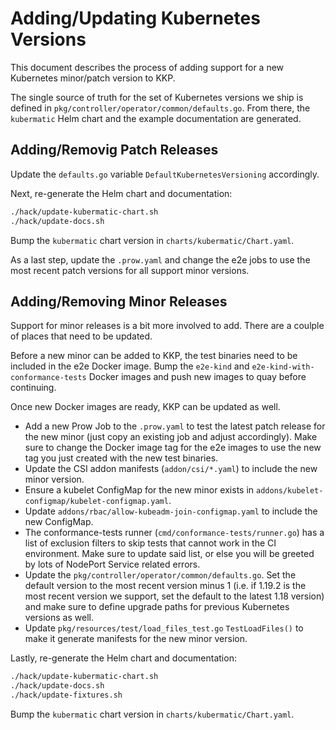 # Adding/Updating Kubernetes Versions

This document describes the process of adding support for a new Kubernetes minor/patch version
to KKP.

The single source of truth for the set of Kubernetes versions we ship is defined in
`pkg/controller/operator/common/defaults.go`. From there, the `kubermatic` Helm chart and the
example documentation are generated.

## Adding/Removig Patch Releases

Update the `defaults.go` variable `DefaultKubernetesVersioning` accordingly.

Next, re-generate the Helm chart and documentation:

```bash
./hack/update-kubermatic-chart.sh
./hack/update-docs.sh
```

Bump the `kubermatic` chart version in `charts/kubermatic/Chart.yaml`.

As a last step, update the `.prow.yaml` and change the e2e jobs to use the most recent
patch versions for all support minor versions.

## Adding/Removing Minor Releases

Support for minor releases is a bit more involved to add. There are a coulple of places that
need to be updated.

Before a new minor can be added to KKP, the test binaries need to be included in the e2e Docker
image. Bump the `e2e-kind` and `e2e-kind-with-conformance-tests` Docker images and push new
images to quay before continuing.

Once new Docker images are ready, KKP can be updated as well.

- Add a new Prow Job to the `.prow.yaml` to test the latest patch release for the new
  minor (just copy an existing job and adjust accordingly). Make sure to change the Docker
  image tag for the e2e images to use the new tag you just created with the new test binaries.
- Update the CSI addon manifests (`addon/csi/*.yaml`) to include the new minor version.
- Ensure a kubelet ConfigMap for the new minor exists in `addons/kubelet-configmap/kubelet-configmap.yaml`.
- Update `addons/rbac/allow-kubeadm-join-configmap.yaml` to include the new ConfigMap.
- The conformance-tests runner (`cmd/conformance-tests/runner.go`) has a list of
  exclusion filters to skip tests that cannot work in the CI environment. Make sure to
  update said list, or else you will be greeted by lots of NodePort Service related
  errors.
- Update the `pkg/controller/operator/common/defaults.go`. Set the default version to
  the most recent version minus 1 (i.e. if 1.19.2 is the most recent version we support,
  set the default to the latest 1.18 version) and make sure to define upgrade paths
  for previous Kubernetes versions as well.
- Update `pkg/resources/test/load_files_test.go` `TestLoadFiles()` to make it generate
  manifests for the new minor version.

Lastly, re-generate the Helm chart and documentation:

```bash
./hack/update-kubermatic-chart.sh
./hack/update-docs.sh
./hack/update-fixtures.sh
```

Bump the `kubermatic` chart version in `charts/kubermatic/Chart.yaml`.
